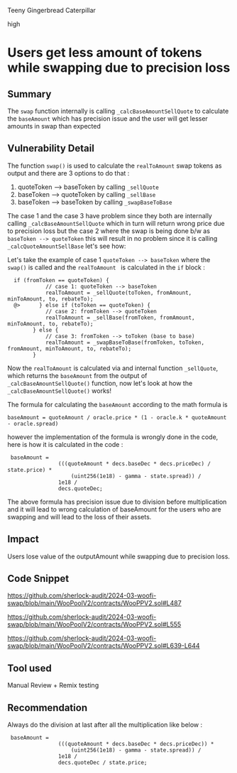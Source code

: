 Teeny Gingerbread Caterpillar

high

# Users get less amount of tokens while swapping due to precision loss

## Summary
The `swap` function internally is calling `_calcBaseAmountSellQuote` to calculate the `baseAmount` which has precision issue and the user will get lesser amounts in swap than expected
## Vulnerability Detail
The function `swap()` is used to calculate the `realToAmount` swap tokens as output and there are 3 options to do that :
1.  quoteToken --> baseToken  by calling `_sellQuote`
2. baseToken --> quoteToken by calling `_sellBase`
3.  baseToken --> baseToken by calling `_swapBaseToBase`

The case 1 and the case 3 have  problem since they both are internally calling `_calcBaseAmountSellQuote` which in turn will return wrong price due to precision loss but the case 2 where the swap is being done b/w as `baseToken --> quoteToken` this will result in no problem since it is calling `_calcQuoteAmountSellBase`  let's see how:

Let's take the example of case 1 `quoteToken --> baseToken` where the `swap()` is called and the `realToAmount ` is calculated in the `if` block :

```solidity
  if (fromToken == quoteToken) {
            // case 1: quoteToken --> baseToken
            realToAmount = _sellQuote(toToken, fromAmount, minToAmount, to, rebateTo);
  @>      } else if (toToken == quoteToken) {
            // case 2: fromToken --> quoteToken
            realToAmount = _sellBase(fromToken, fromAmount, minToAmount, to, rebateTo);
        } else {
            // case 3: fromToken --> toToken (base to base)
            realToAmount = _swapBaseToBase(fromToken, toToken, fromAmount, minToAmount, to, rebateTo);
        }
``` 

Now the `realToAmount` is calculated via and internal function `_sellQuote`, which returns the `baseAmount` from the output of `_calcBaseAmountSellQuote()` function, now let's look at how the `_calcBaseAmountSellQuote()` works!

The formula for calculating the `baseAmount` according to the math formula is 
```solidity
baseAmount = quoteAmount / oracle.price * (1 - oracle.k * quoteAmount - oracle.spread)
```

however the implementation of the formula is wrongly done in the code, here is how it is calculated in the code :

```solidity
 baseAmount =
                (((quoteAmount * decs.baseDec * decs.priceDec) / state.price) * 
                    (uint256(1e18) - gamma - state.spread)) /
                1e18 /
                decs.quoteDec;
```
The above formula has precision issue due to division before multiplication and it will lead to wrong calculation of baseAmount for the users who are swapping and will lead to the loss of their assets.

## Impact
Users lose value of the outputAmount while swapping due to precision loss.
## Code Snippet
https://github.com/sherlock-audit/2024-03-woofi-swap/blob/main/WooPoolV2/contracts/WooPPV2.sol#L487

https://github.com/sherlock-audit/2024-03-woofi-swap/blob/main/WooPoolV2/contracts/WooPPV2.sol#L555

https://github.com/sherlock-audit/2024-03-woofi-swap/blob/main/WooPoolV2/contracts/WooPPV2.sol#L639-L644
## Tool used

Manual Review + Remix testing

## Recommendation
Always do the division at last after all the multiplication like below :

```solidity
 baseAmount =
                (((quoteAmount * decs.baseDec * decs.priceDec)) * 
                    (uint256(1e18) - gamma - state.spread)) /
                1e18 /
                decs.quoteDec / state.price;
```